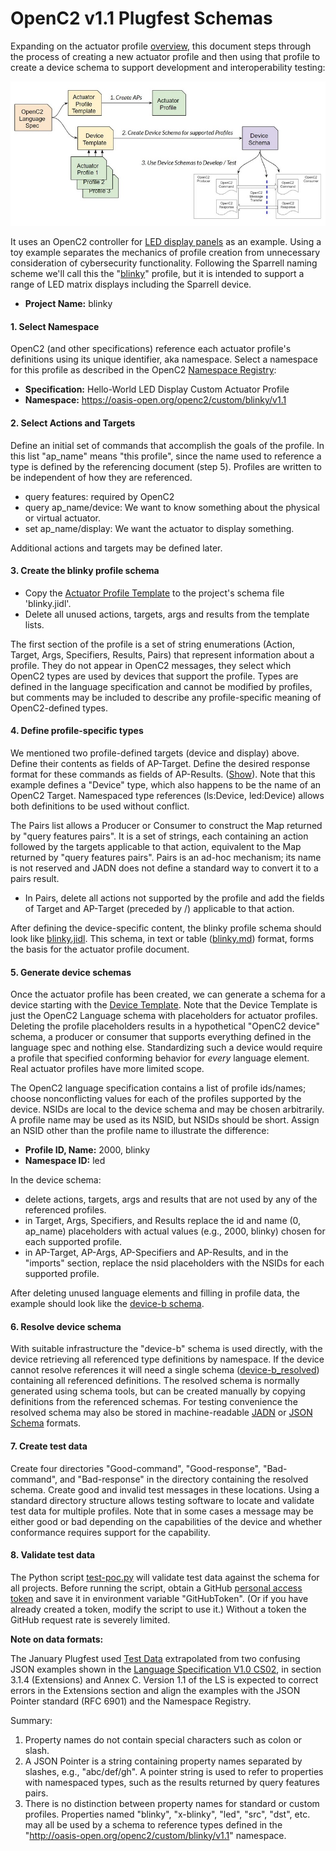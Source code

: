 # OpenC2 v1.1 Plugfest Schemas
Expanding on the actuator profile
[overview](https://github.com/oasis-open/openc2-custom-aps/blob/master/Schema-Template/README.md),
this document steps through the process of creating a new actuator profile and then using that profile to create
a device schema to support development and interoperability testing:

![](images/ap-process.jpg)

It uses an OpenC2 controller for
[LED display panels](https://www.amazon.com/panels-digital-module-display-P3-19296mm/dp/B079JSKF21)
as an example. Using a toy example separates the mechanics of profile creation from unnecessary consideration
of cybersecurity functionality.
Following the Sparrell naming scheme we'll call this the "[blinky](https://github.com/sparrell/BlinkyHaHa)"
profile, but it is intended to support a range of LED matrix displays including the Sparrell device.

* **Project Name:** blinky

#### 1. Select Namespace
OpenC2 (and other specifications) reference each actuator profile's definitions using its unique identifier,
aka namespace. Select a namespace for this profile as described in the OpenC2
[Namespace Registry](https://github.com/oasis-tcs/oc2arch/blob/master/namespace-registry.md):

* **Specification:** Hello-World LED Display Custom Actuator Profile
* **Namespace:** https://oasis-open.org/openc2/custom/blinky/v1.1

#### 2. Select Actions and Targets
Define an initial set of commands that accomplish the goals of the profile. In this list "ap_name" means "this profile",
since the name used to reference a type is defined by the referencing document (step 5). Profiles are written
to be independent of how they are referenced.

* query features: required by OpenC2
* query ap_name/device: We want to know something about the physical or virtual actuator.
* set ap_name/display: We want the actuator to display something.

Additional actions and targets may be defined later.

#### 3. Create the blinky profile schema
* Copy the
[Actuator Profile Template](oc2-language/oc2ls-v1.1-ap-template.jidl)
to the project's schema file 'blinky.jidl'.
* Delete all unused actions, targets, args and results from the template lists.

The first section of the profile is a set of string enumerations (Action, Target, Args, Specifiers, Results, Pairs)
that represent information about a profile. They do not appear in OpenC2 messages, they select which OpenC2 types
are used by devices that support the profile.
Types are defined in the language specification and cannot be modified by profiles,
but comments may be included to describe any profile-specific meaning of OpenC2-defined types.

#### 4. Define profile-specific types
We mentioned two profile-defined targets (device and display) above.  Define their contents as fields of AP-Target.
Define the desired response format for these commands as fields of AP-Results. ([Show](images/ap-template-device.jpg)).
Note that this example defines a "Device" type, which also happens to be the name of an OpenC2 Target.
Namespaced type references (ls:Device, led:Device) allows both definitions to be used without conflict.

The Pairs list allows a Producer or Consumer to construct the Map
returned by "query features pairs". It is a set of strings, each containing an action followed by the targets
applicable to that action, equivalent to the Map returned by "query features pairs". Pairs is an ad-hoc mechanism;
its name is not reserved and JADN does not define a standard way to convert it to a pairs result.

* In Pairs, delete all actions not supported by the profile and add the fields of Target and AP-Target
(preceded by /) applicable to that action.

After defining the device-specific content, the blinky profile schema should look like
[blinky.jidl](blinky/blinky.jidl). This schema, in text or table ([blinky.md](blinky/blinky.md)) format,
forms the basis for the actuator profile document.

#### 5. Generate device schemas
Once the actuator profile has been created, we can generate a schema for a device starting with the
[Device Template](oc2-language/oc2ls-v1.1-lang.jidl).
Note that the Device Template is just the OpenC2 Language schema with placeholders for actuator profiles. Deleting
the profile placeholders results in a hypothetical "OpenC2 device" schema, a producer or consumer that
supports everything defined in the language spec and nothing else. Standardizing such a device would require a
profile that specified conforming behavior for *every* language element. Real actuator profiles have more limited scope.

The OpenC2 language specification contains a list of profile ids/names;
choose nonconflicting values for each of the profiles supported by the device.
NSIDs are local to the device schema and may be chosen arbitrarily.
A profile name may be used as its NSID, but NSIDs should be short. Assign an NSID other than the profile name
to illustrate the difference:

* **Profile ID, Name:** 2000, blinky
* **Namespace ID:** led

In the device schema:

* delete actions, targets, args and results that are not used by any of the referenced profiles.
* in Target, Args, Specifiers, and Results replace the id and name (0, ap_name) placeholders
with actual values (e.g., 2000, blinky) chosen for each supported profile.
* in AP-Target, AP-Args, AP-Specifiers and AP-Results, and in the "imports" section, replace the nsid placeholders
with the NSIDs for each supported profile.
 
After deleting unused language elements and filling in profile data, the example should look like the
[device-b schema](blinky/device-b.jidl).

#### 6. Resolve device schema
With suitable infrastructure the "device-b" schema is used directly, with the device retrieving all referenced
type definitions by namespace. If the device cannot resolve references it will need a single schema
([device-b_resolved](blinky/device-b_resolved.jidl)) containing all referenced definitions.
The resolved schema is normally generated using schema tools, but can be created manually by copying
definitions from the referenced schemas. For testing convenience the resolved
schema may also be stored in machine-readable [JADN](blinky/device-b_resolved.jadn) or
[JSON Schema](blinky/device-b_resolved.json) formats.

#### 7. Create test data
Create four directories "Good-command", "Good-response", "Bad-command", and "Bad-response" in the directory
containing the resolved schema. Create good and invalid test messages in these locations.
Using a standard directory structure allows testing software to locate and validate test data for multiple profiles.
Note that in some cases a message may be either good or bad depending on the capabilities of the device and whether
conformance requires support for the capability.

#### 8. Validate test data
The Python script [test-poc.py](test-poc.py) will validate test data against the schema for all projects.
Before running the script, obtain a GitHub
[personal access token](https://docs.github.com/en/github/authenticating-to-github/creating-a-personal-access-token)
and save it in environment variable "GitHubToken".  (Or if you have already created a token, modify the script
to use it.) Without a token the GitHub request rate is severely limited.

**Note on data formats:**

The January Plugfest used [Test Data](https://github.com/oasis-open/openc2-custom-aps/tree/master/Test) extrapolated
from two confusing JSON examples shown in the
[Language Specification V1.0 CS02](https://docs.oasis-open.org/openc2/oc2ls/v1.0/cs02/oc2ls-v1.0-cs02.html), in
section 3.1.4 (Extensions) and Annex C.  Version 1.1 of the LS is expected to correct errors in the Extensions
section and align the examples with the JSON Pointer standard (RFC 6901) and the Namespace Registry.

Summary:
1) Property names do not contain special characters such as colon or slash.
2) A JSON Pointer is a string containing property names separated by slashes, e.g., "abc/def/gh". A pointer
string is used to refer to properties with namespaced types, such as the results returned by query features pairs.
3) There is no distinction between property names for standard or custom profiles.
Properties named "blinky", "x-blinky", "led", "src", "dst", etc. may all be used by a schema to reference
types defined in the "http://oasis-open.org/openc2/custom/blinky/v1.1" namespace.
